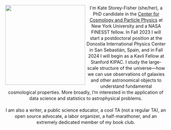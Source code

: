 <section id="main" class="container">
<section class="box special features">
    <header class="major">
    <div style="line-height:135%;">
    <p> <img src="{{ '/images/headshot.jpg' | relative_url }}" alt="" align="left" width="250"> I'm Kate Storey-Fisher (she/her), a PhD candidate in the <a href="https://cosmo.nyu.edu" target="_blank">Center for Cosmology and Particle Physics</a> at New York University and a NASA FINESST fellow. In Fall 2023 I will start a postdoctoral position at the Donostia International Physics Center in San Sebastián, Spain, and in Fall 2024 I will begin as a Kavli Fellow at Stanford KIPAC. I study the large-scale structure of the universe—how we can use observations of galaxies and other astronomical objects to understand fundamental cosmological properties. More broadly, I’m interested in the application of data science and statistics to astrophysical problems.
    <br>
    <br>
    I am also a writer, a public science educator, a cool TA (not a regular TA), an open source advocate, a labor organizer, a half-marathoner, and an extremely dedicated member of my book club.
    </div>
    </header>
</section>
